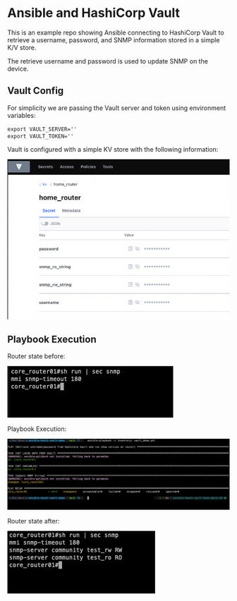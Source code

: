 # Ansible and HashiCorp Vault

This is an example repo showing Ansible connecting to HashiCorp Vault to retrieve a username, password, and SNMP information stored in a simple K/V store.

The retrieve username and password is used to update SNMP on the device.


## Vault Config

For simplicity we are passing the Vault server and token using environment variables:
```
export VAULT_SERVER=''
export VAULT_TOKEN=''
```

Vault is configured with a simple KV store with the following information:

![images/vault_kv.png](images/vault_kv.png)


## Playbook Execution

Router state before:

![images/before_run.png](images/before_run.png)


Playbook Execution:

![images/playbook_run.png](images/playbook_run.png)


Router state after:

![images/after_run.png](images/after_run.png)
